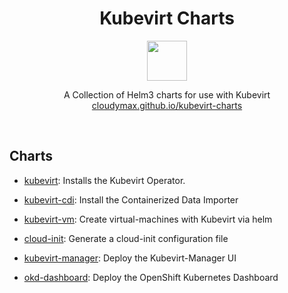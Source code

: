 
<h1 align=center>
Kubevirt Charts
</h1>
<p align="center">
  <img width="64" src="https://avatars.githubusercontent.com/u/18700703?s=200&v=4">
</p>
<p align=center>
  A Collection of Helm3 charts for use with Kubevirt
  <br>
  <a href="https://cloudymax.github.io/kubevirt-charts/">cloudymax.github.io/kubevirt-charts</a>
</p>
<br>

<h2>
  Charts
</h2>

<p>

- <a href="https://github.com/cloudymax/kubevirt-charts/blob/main/charts/kubevirt">kubevirt</a>: Installs the Kubevirt Operator.<br>

- <a href="https://github.com/cloudymax/kubevirt-charts/blob/main/charts/kubevirt-cdi">kubevirt-cdi</a>: Install the Containerized Data Importer<br>

- <a href="https://github.com/cloudymax/kubevirt-charts/blob/main/charts/kubevirt-vm">kubevirt-vm</a>: Create virtual-machines with Kubevirt via helm<br>

- <a href="https://github.com/cloudymax/kubevirt-charts/blob/main/charts/cloud-init">cloud-init</a>: Generate a cloud-init configuration file<br>

- <a href="https://github.com/cloudymax/kubevirt-charts/blob/main/charts/kubevirt-manager">kubevirt-manager</a>: Deploy the Kubevirt-Manager UI<br>

- <a href="https://github.com/cloudymax/kubevirt-charts/blob/main/charts/okd-dashboard">okd-dashboard</a>: Deploy the OpenShift Kubernetes Dashboard<br>
</p>
